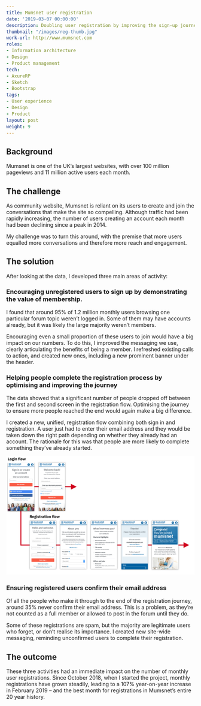 ```yaml
---
title: Mumsnet user registration
date: '2019-03-07 00:00:00'
description: Doubling user registration by improving the sign-up journey.
thumbnail: "/images/reg-thumb.jpg"
work-url: http://www.mumsnet.com
roles:
- Information architecture
- Design
- Product management
tech:
- AxureRP
- Sketch
- Bootstrap
tags:
- User experience 
- Design
- Product
layout: post
weight: 9
---
```


## Background
Mumsnet is one of the UK’s largest websites, with over 100 million pageviews and 11 million active users each month.

## The challenge
As community website, Mumsnet is reliant on its users to create and join the conversations that make the site so compelling. Although traffic had been rapidly increasing, the number of users creating an account each month had been declining since a peak in 2014.

My challenge was to turn this around, with the premise that more users equalled more conversations and therefore more reach and engagement.

## The solution
After looking at the data, I developed three main areas of activity:

### Encouraging unregistered users to sign up by demonstrating the value of membership.
I found that around 95% of 1.2 million monthly users browsing one particular forum topic weren’t logged in. Some of them may have accounts already, but it was likely the large majority weren’t members.

Encouraging even a small proportion of these users to join would have a big impact on our numbers. To do this, I improved the messaging we use, clearly articulating the benefits of being a member. I refreshed existing calls to action, and created new ones, including a new prominent banner under the header.

### Helping people complete the registration process by optimising and improving the journey
The data showed that a significant number of people dropped off between the first and second screen in the registration flow. Optimising the journey to ensure more people reached the end would again make a big difference.

I created a new, unified, registration flow combining both sign in and registration. A user just had to enter their email address and they would be taken down the right path depending on whether they already had an account. The rationale for this was that people are more likely to complete something they’ve already started.

<img src="/images/work/reg-flow.png" class="wide">

### Ensuring registered users confirm their email address
Of all the people who make it through to the end of the registration journey, around 35% never confirm their email address. This is a problem, as they’re not counted as a full member or allowed to post in the forum until they do.

Some of these registrations are spam, but the majority are legitimate users who forget, or don’t realise its importance. I created new site-wide messaging, reminding unconfirmed users to complete their registration. 

## The outcome
These three activities had an immediate impact on the number of monthly user registrations. Since October 2018, when I started the project, monthly registrations have grown steadily, leading to a 107% year-on-year increase in February 2019 – and the best month for registrations in Mumsnet’s entire 20 year history.